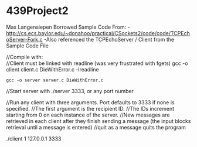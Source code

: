 439Project2
===========
Max Langensiepen
Borrowed Sample Code From:
	-http://cs.ecs.baylor.edu/~donahoo/practical/CSockets2/code/code/TCPEchoServer-Fork.c
	-Also referenced the TCPEchoServer / Client from the Sample Code File
			
//Compile with:			
	//Client must be linked with readline (was very frustrated with fgets)
	gcc -o client client.c DieWithError.c  -lreadline
		
	gcc -o server server.c DieWithError.c

//Start server with
./server 3333, or any port number

//Run any client with three arguments. Port defaults to 3333 if none is specified. 
//The first argument is the recipient ID. 
//The IDs increment starting from 0 on each instance of the server. 
//New messages are retrieved in each client after they finish sending a message (the input blocks retrieval until a message is entered)
//quit as a message quits the program

./client 1 127.0.0.1 3333

